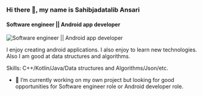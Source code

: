 ### Hi there 👋, my name is Sahibjadatalib Ansari
#### Software engineer || Android app developer

![Software engineer || Android app developer](https://arturssmirnovs.github.io/github-profile-readme-generator/images/banner.png)

I enjoy creating android applications. I also enjoy to learn new technologies. Also I am good at data structures and algorithms.

Skills: C++/Kotlin/Java/Data structures and Algorithms/Json/etc.

- 🔭 I’m currently working on my own project but looking for good opportunities for Software engineer role or Android developer role.






